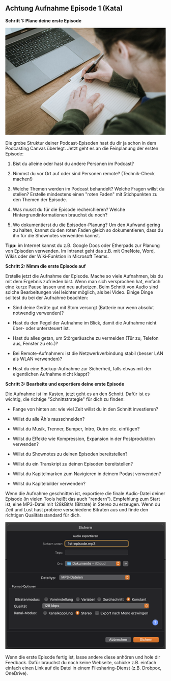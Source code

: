 ## Achtung Aufnahme Episode 1 (Kata)

**Schritt 1: Plane deine erste Episode**

![](./images/kata-6-shownotes-schreiben.jpg)

Die grobe Struktur deiner Podcast-Episoden hast du dir ja schon in dem Podcasting Canvas überlegt. Jetzt geht es an die Feinplanung der ersten Episode:

1. Bist du alleine oder hast du andere Personen im Podcast?

2. Nimmst du vor Ort auf oder sind Personen remote? (Technik-Check machen!)

3. Welche Themen werden im Podcast behandelt? Welche Fragen willst du stellen? Erstelle mindestens einen "roten Faden" mit Stichpunkten zu den Themen der Episode.

4. Was musst du für die Episode recherchieren? Welche Hintergrundinformationen brauchst du noch?

5. Wo dokumentierst du die Episoden-Planung? Um den Aufwand gering zu halten, kannst du den roten Faden gleich so dokumentieren, dass du ihn für die Shownotes verwenden kannst.

**Tipp:** im Internet kannst du z.B. Google Docs oder Etherpads zur Planung von Episoden verwenden. Im Intranet geht das z.B. mit OneNote, Word, Wikis oder der Wiki-Funktion in Microsoft Teams.

**Schritt 2: Nimm die erste Episode auf**

Erstelle jetzt die Aufnahme der Episode. Mache so viele Aufnahmen, bis du mit dem Ergebnis zufrieden bist. Wenn man sich versprochen hat, einfach eine kurze Pause lassen und neu aufsetzen. Beim Schnitt von Audio sind solche Bearbeitungen viel leichter möglich, als bei Video. Einige Dinge solltest du bei der Aufnahme beachten:

- Sind deine Geräte gut mit Stom versorgt (Batterie nur wenn absolut notwendig verwenden)?

- Hast du den Pegel der Aufnahme im Blick, damit die Aufnahme nicht über- oder untersteuert ist.

- Hast du alles getan, um Störgeräusche zu vermeiden (Tür zu, Telefon aus, Fenster zu etc.)?

- Bei Remote-Aufnahmen: ist die Netzwerkverbindung stabil (besser LAN als WLAN verwenden)?

- Hast du eine Backup-Aufnahme zur Sicherheit, falls etwas mit der eigentlichen Aufnahme nicht klappt?

**Schritt 3: Bearbeite und exportiere deine erste Episode**

Die Aufnahme ist im Kasten, jetzt geht es an den Schnitt. Dafür ist es wichtig, die richtige "Schnittstrategie" für dich zu finden:

- Fange von hinten an: wie viel Zeit willst du in den Schnitt investieren?

- Willst du alle Äh's rausschneiden?

- Willst du Musik, Trenner, Bumper, Intro, Outro etc. einfügen?

- Willst du Effekte wie Kompression, Expansion in der Postproduktion verwenden?

- Willst du Shownotes zu deinen Episoden bereitstellen?

- Willst du ein Transkript zu deinen Episoden bereitstellen?

- Willst du Kapitelmarken zum Navigieren in deinem Podast verwenden?

- Willst du Kapitelbilder verwenden?

Wenn die Aufnahme geschnitten ist, exportiere die finale Audio-Datei deiner Episode (in vielen Tools heißt das auch "rendern"). Empfehlung zum Start ist, eine MP3-Datei mit 128kBit/s (Bitrate) in Stereo zu erzeugen. Wenn du Zeit und Lust hast probiere verschiedene Bitraten aus und finde den richtigen Qualitätsstandard für dich.

![Export Dialog in Audacity](./images/kata-6-audacity-export.png)

Wenn die erste Episode fertig ist, lasse andere diese anhören und hole dir Feedback. Dafür brauchst du noch keine Webseite, schicke z.B. einfach einfach einen Link auf die Datei in einem Filesharing-Dienst (z.B. Drobpox, OneDrive).